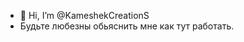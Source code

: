 - 👋 Hi, I’m @KameshekCreationS
- Будьте любезны обьяснить мне как тут работать.
<!---
KameshekCreationS/KameshekCreationS is a ✨ special ✨ repository because its `README.md` (this file) appears on your GitHub profile.
You can click the Preview link to take a look at your changes.
--->
